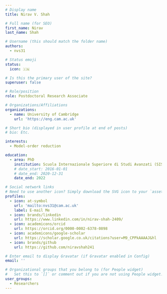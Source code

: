 ```yaml
---
# Display name
title: Nirav V. Shah

# Full name (for SEO)
first_name: Nirav
last_name: Shah

# Username (this should match the folder name)
authors:
  - nvs31

# Status emoji
status:
  icon: 🇮🇳

# Is this the primary user of the site?
superuser: false

# Role/position
role: Postdoctoral Research Associate

# Organizations/Affiliations
organizations:
  - name: University of Cambridge
    url: 'https://eng.cam.ac.uk'

# Short bio (displayed in user profile at end of posts)
# bio: Etc.

interests:
  - Model-order reduction

education:
  - area: PhD
    institution: Scuola Internazionale Superiore di Studi Avanzati (SISSA)
    # date_start: 2016-01-01
    # date_end: 2020-12-31
    date_end: 2022

# Social network links
# Need to use another icon? Simply download the SVG icon to your `assets/media/icons/` folder.
profiles:
  - icon: at-symbol
    url: 'mailto:nvs31@cam.ac.uk'
    label: E-mail Me
  - icon: brands/linkedin
    url: https://www.linkedin.com/in/nirav-shah-2409/
  - icon: academicons/orcid
    url: https://orcid.org/0000-0002-6378-0898
  - icon: academicons/google-scholar
    url: https://scholar.google.co.uk/citations?user=M9_CPPkAAAAJ&hl
  - icon: brands/github
    url: https://github.com/niravshah241

# Enter email to display Gravatar (if Gravatar enabled in Config)
email: ''

# Organizational groups that you belong to (for People widget)
#   Set this to `[]` or comment out if you are not using People widget.
user_groups:
  - Researchers
---
```


<!-- Nirav . . . -->